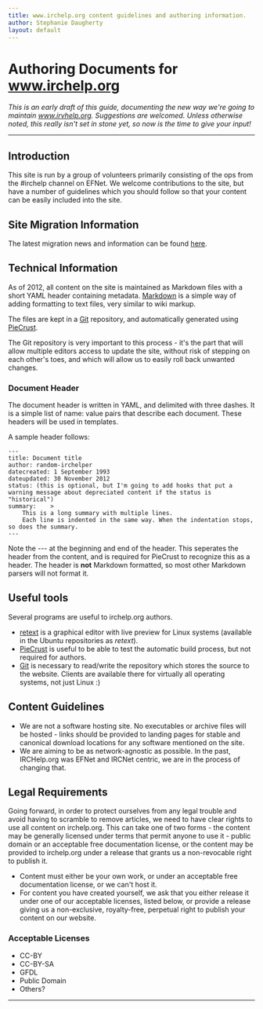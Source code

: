 ```yaml
---
title: www.irchelp.org content guidelines and authoring information.
author: Stephanie Daugherty
layout: default
---
```


# Authoring Documents for www.irchelp.org
*This is an early draft of this guide, documenting the new way we're going to maintain www.irvhelp.org. Suggestions are welcomed. Unless otherwise noted, this really isn't set in stone yet, so now is the time to give your input!*
* * *

## Introduction

This site is run by a group of volunteers primarily consisting of the ops from the #irchelp channel on EFNet. We welcome contributions to the site, but have a number of guidelines which you should
follow so that your content can be easily included into the site.


## Site Migration Information

The latest migration news and information can be found [here](migration.html).


## Technical Information

As of 2012, all content on the site is maintained as Markdown files with a short YAML header containing metadata. [Markdown](en.wikipedia.org/wiki/Markdown) is a simple way of adding formatting to text files, very similar to wiki markup.

   The files are kept in a [Git](http://git-scm.org) repository, and automatically generated using [PieCrust](http://bolt80.com/piecrust/).

The Git repository is very important to this process - it's the part that will allow multiple editors access to update the site, without risk of stepping on each other's toes, and which will allow us to easily roll back unwanted changes.

### Document Header
The document header is written in YAML, and delimited with three dashes. It is a simple list of name: value pairs that describe each document. These headers will be used in templates.

A sample header follows:

	---
	title: Document title
	author: random-irchelper
	datecreated: 1 September 1993
	dateupdated: 30 November 2012
	status: (this is optional, but I'm going to add hooks that put a warning message about depreciated content if the status is "historical")
	summary:	>
		This is a long summary with multiple lines.
		Each line is indented in the same way. When the indentation stops, so does the summary.
	---

Note the --- at the beginning and end of the header. This seperates the header from the content, and is required for PieCrust to recognize this as a header. The header is **not** Markdown formatted, so most other Markdown parsers will not format it.


## Useful tools

Several programs are useful to irchelp.org authors.

  * [retext](http://sourceforge.net/p/retext/home/ReText/) is a graphical editor with live preview for Linux systems (available in the Ubuntu repositories as *retext*).
  * [PieCrust](http://bolt80.com/piecrust/) is useful to be able to test the automatic build process, but not required for authors.
  * [Git](http://git-scm.com/) is necessary to read/write the repository which stores the source to the website. Clients are available there for virtually all operating systems, not just Linux :)





## Content Guidelines
  * We are not a software hosting site. No executables or archive files will be hosted - links should be provided to landing pages for stable and canonical download locations for any software mentioned on the site.
  * We are aiming to be as network-agnostic as possible. In the past, IRCHelp.org was EFNet and IRCNet centric, we are in the process of changing that.

## Legal Requirements

Going forward, in order to protect ourselves from any legal trouble and avoid having to scramble to remove articles, we need to have clear rights to use all content on irchelp.org. This can take one of two forms - the content may be generally licensed under terms that permit anyone to use it - public domain or an acceptable free documentation license, or the content may be provided to irchelp.org under a release that grants us a non-revocable right to publish it.

  * Content must either be your own work, or under an acceptable free documentation license, or we can't host it.
  * For content you have created yourself, we ask that you either release it under one of our acceptable licenses, listed below, or provide a release giving us a non-exclusive, royalty-free, perpetual right to publish your content on our website.

### Acceptable Licenses
  * CC-BY
  * CC-BY-SA
  * GFDL
  * Public Domain
  * Others?

* * *
